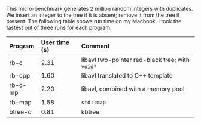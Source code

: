 This micro-benchmark generates 2 million random integers with duplicates. We
insert an integer to the tree if it is absent; remove it from the tree if
present. The following table shows run time on my Macbook. I took the fastest
out of three runs for each program.

|Program|User time (s)|Comment|
|:------|:------------|:------|
|rb-c   |2.31|libavl two-pointer red-black tree; with `void*`|
|rb-cpp |1.60|libavl translated to C++ template|
|rb-c-mp|2.20|libavl, combined with a memory pool|
|rb-map |1.58|`std::map`|
|btree-c|0.81|kbtree|
